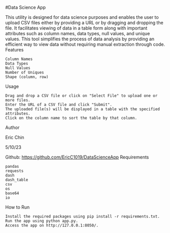#Data Science App

This utility is designed for data science purposes and enables the user to upload CSV files either by providing a URL or by dragging and dropping the file. It facilitates viewing of data in a table form along with important attributes such as column names, data types, null values, and unique values. This tool simplifies the process of data analysis by providing an efficient way to view data without requiring manual extraction through code.
Features

    Column Names
    Data Types
    Null Values
    Number of Uniques
    Shape (column, row)

Usage

    Drag and drop a CSV file or click on "Select File" to upload one or more files.
    Enter the URL of a CSV file and click "Submit".
    The uploaded file(s) will be displayed in a table with the specified attributes.
    Click on the column name to sort the table by that column.

Author

Eric Chin

5/10/23

Github: https://github.com/EricC1019/DataScienceApp
Requirements

    pandas
    requests
    dash
    dash_table
    csv
    os
    base64
    io

How to Run

    Install the required packages using pip install -r requirements.txt.
    Run the app using python app.py.
    Access the app on http://127.0.0.1:8050/.
